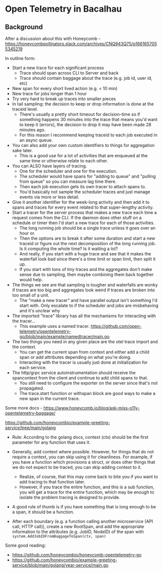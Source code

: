 # Open Telemetry in Bacalhau


## Background
After a discussion about this with Honeycomb - https://honeycombpollinators.slack.com/archives/CNQ943Q75/p1661657055345219

In outline form:
* Start a new trace for each significant process
  * Trace should span across CLI to Server and back
  * Trace should contain baggage about the trace (e.g. job id, user id, etc)
* New span for every short lived action (e.g. < 10 min)
* New trace for jobs longer than 1 hour
* Try very hard to break up traces into smaller pieces
* In tail sampling: the decision to keep or drop information is done at the traceid level. 
  * There's usually a pretty short timeout for decision-time so if something happens 30 minutes into the trace that means you'd want to keep it (errors), the decision to drop it may have been made 28 minutes ago.
  * For this reason I recommend keeping traceid to each job executed in an async queue.
* You can also add your own custom identifiers to things for aggregation sake later.
  * This is a good use for a lot of activities that are enqueued at the same time or otherwise relate to each other.
* You can ALSO have layers of tracing.
  * One for the scheduler and one for the execution.
  * The scheduler would have spans for "adding to queue" and "pulling from queue" so you can measure lag time there.
  * Then each job execution gets its own tracer to attach spans to.
  * You'd basically not sample the scheduler traces and just manage events via more or less detail.
* Give it another identifier for the week-long activity and then add it to spans and traces for every event related to that super-lengthy activity.
* Start a tracer for the server process that makes a new trace each time a request comes from the CLI. If the daemon does other stuff on a schedule or timer then I'd start a new trace for each of those activities.
  * The long running job should be a single trace unless it goes over an hour or.
  * Then the options are to break it after some duration and start a new traceid or figure out the next decomposition of the long running job. Is it computing the whole time? Is it waiting a lot?
  * And really, if you start with a huge trace and see that it makes the waterfall look bad since there's a time limit or span limit, then split it up.
  * If you start with tons of tiny traces and the aggregates don't make sense due to sampling, then maybe combining them back together would help.
* The things we see are that sampling is tougher and waterfalls are wonky if traces are too big and aggregates look weird if traces are broken into too small of a unit.
    * The "make a new tracer" and have parallel output isn't something I'd start with. Only escalate to if the scheduler and jobs are misbehaving and it's unclear why
* The imported "trace" library has all the mechanisms for interacting with the tracer...
  * This example uses a named tracer. https://github.com/open-telemetry/opentelemetry-go/blob/main/example/namedtracer/main.go
* The two things you need in any given place are the otel trace import and the context.
  * You can get the current span from context and either add a child span or add attributes depending on what you're doing.
  * Interacting with the tracer is usually just done at initialization for each service.
* The http/grpc service autoinstrumentation should receive the spancontext from the client and continue to add child spans to that.
  * You still need to configure the exporter on the server since that's not propagated.
  * The trace.start function or withspan block are good ways to make a new span in the current trace.

Some more docs - https://www.honeycomb.io/blog/ask-miss-o11y-opentelemetry-baggage/

https://github.com/honeycombio/example-greeting-service/tree/main/golang


* Rule: According to the golang docs, context (ctx) should be the first parameter for any function that uses it.
* Generally, add context where possible. However, for things that do not require a context, you can skip using it for cleanliness. For example, if you have a function which provisions a struct, or does other things that we do not expect to be traced, you can skip adding context to it.
  * Realize, of course, that this may come back to bite you if you want to add tracing to that function later.
  * However, if you trace the entire function, and this is a sub function, you will get a trace for the entire function, which may be enough to isolate the problem tracing is designed to provide.
* A good rule of thumb is if you have something that is long enough to be a span, it should be a function.

* After each boundary (e.g. a function calling another microservice (API call, HTTP call)), create a new RootSpan, and add the appropriate information to the attributes (e.g. JobID, NodeID) of the span with `system.AddJobIDFromBaggageToSpan(ctx, span)`

Some good reading:
 - https://github.com/honeycombio/honeycomb-opentelemetry-go
 - https://github.com/honeycombio/example-greeting-service/blob/main/golang/year-service/main.go
